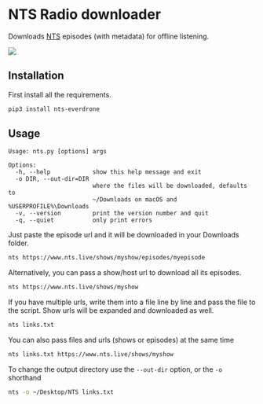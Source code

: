 # NTS Radio downloader

Downloads [NTS](https://www.nts.live) episodes (with metadata) for offline listening.

<img src="https://i.postimg.cc/fRfNN8Y6/nts-header.png" />

## Installation

First install all the requirements.

```sh
pip3 install nts-everdrone
```

## Usage

```
Usage: nts.py [options] args

Options:
  -h, --help            show this help message and exit
  -o DIR, --out-dir=DIR
                        where the files will be downloaded, defaults to
                        ~/Downloads on macOS and %USERPROFILE%\Downloads
  -v, --version         print the version number and quit
  -q, --quiet           only print errors
```

Just paste the episode url and it will be downloaded in your Downloads folder.

```sh
nts https://www.nts.live/shows/myshow/episodes/myepisode
```

Alternatively, you can pass a show/host url to download all its episodes.

```sh
nts https://www.nts.live/shows/myshow
```

If you have multiple urls, write them into a file line by line and pass the file to the script.
Show urls will be expanded and downloaded as well.

```sh
nts links.txt
```

You can also pass files and urls (shows or episodes) at the same time

```sh
nts links.txt https://www.nts.live/shows/myshow
```

To change the output directory use the `--out-dir` option, or the `-o` shorthand

```sh
nts -o ~/Desktop/NTS links.txt
```
